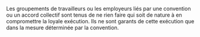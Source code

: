 Les groupements de travailleurs ou les employeurs liés par une convention ou un accord collectif sont tenus de ne rien faire qui soit de nature à en compromettre la loyale exécution. Ils ne sont garants de cette exécution que dans la mesure déterminée par la convention.